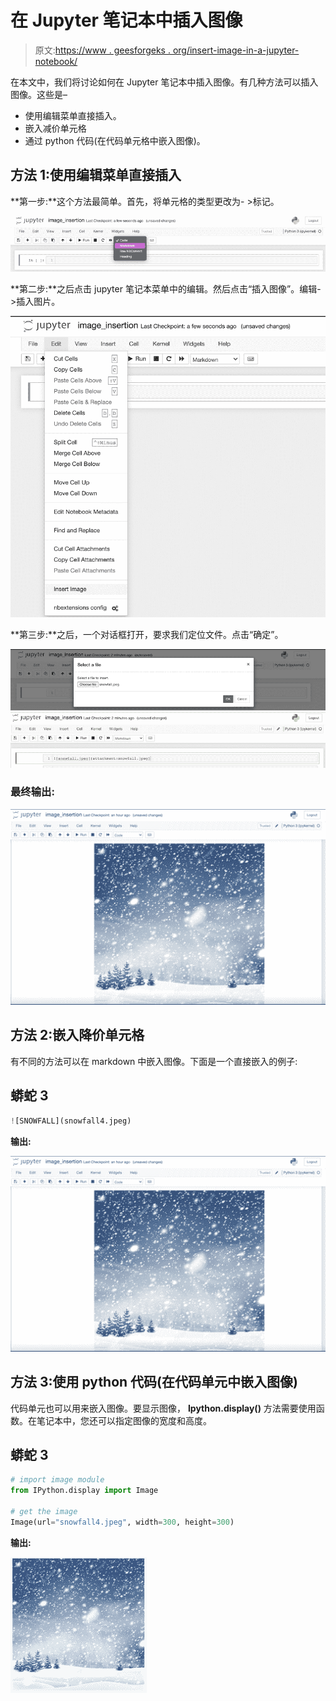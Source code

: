# 在 Jupyter 笔记本中插入图像

> 原文:[https://www . geesforgeks . org/insert-image-in-a-jupyter-notebook/](https://www.geeksforgeeks.org/insert-image-in-a-jupyter-notebook/)

在本文中，我们将讨论如何在 Jupyter 笔记本中插入图像。有几种方法可以插入图像。这些是–

*   使用编辑菜单直接插入。
*   嵌入减价单元格
*   通过 python 代码(在代码单元格中嵌入图像)。

## 方法 1:使用编辑菜单直接插入

**第一步:**这个方法最简单。首先，将单元格的类型更改为- >标记。

![](img/44bc464e9a099f62b4fc17f00baf9a57.png)

**第二步:**之后点击 jupyter 笔记本菜单中的编辑。然后点击“插入图像”。编辑- >插入图片。

![](img/75b5dc92d9016ebfe47c83581672ce22.png)

**第三步:**之后，一个对话框打开，要求我们定位文件。点击“确定”。

![](img/2e4a4a3f572c68f1b96e29716f6c67c7.png) ![](img/253fd77fd981ac782e0753a386e3ad3f.png)

### 最终输出:

![](img/8f5c7f9846e8142c3f9b4457332ffddb.png)

## 方法 2:嵌入降价单元格

有不同的方法可以在 markdown 中嵌入图像。下面是一个直接嵌入的例子:

## 蟒蛇 3

```py
![SNOWFALL](snowfall4.jpeg)
```

**输出:**

![](img/8f5c7f9846e8142c3f9b4457332ffddb.png)

## 方法 3:使用 python 代码(在代码单元中嵌入图像)

代码单元也可以用来嵌入图像。要显示图像， **Ipython.display()** 方法需要使用函数。在笔记本中，您还可以指定图像的宽度和高度。

## 蟒蛇 3

```py
# import image module
from IPython.display import Image

# get the image
Image(url="snowfall4.jpeg", width=300, height=300)
```

**输出:**

![](img/7748285112767564b118a690fe67ad47.png)